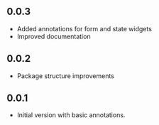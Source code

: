 ## 0.0.3

- Added annotations for form and state widgets
- Improved documentation

## 0.0.2

- Package structure improvements

## 0.0.1

- Initial version with basic annotations.
